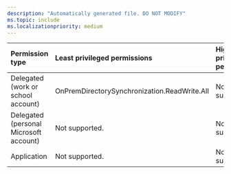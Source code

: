 ```yaml
---
description: "Automatically generated file. DO NOT MODIFY"
ms.topic: include
ms.localizationpriority: medium
---
```


|Permission type|Least privileged permissions|Higher privileged permissions|
|:---|:---|:---|
|Delegated (work or school account)|OnPremDirectorySynchronization.ReadWrite.All|Not supported.|
|Delegated (personal Microsoft account)|Not supported.|Not supported.|
|Application|Not supported.|Not supported.|

